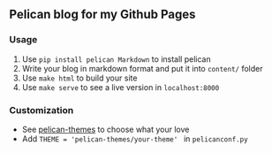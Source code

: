 ## Pelican blog for my Github Pages

### Usage

1. Use `pip install pelican Markdown` to install pelican
2. Write your blog in markdown format and put it into `content/` folder
3. Use `make html` to build your site
4. Use `make serve` to see a live version in `localhost:8000`

### Customization

* See [pelican-themes](https://github.com/getpelican/pelican-themes) to choose what your love
* Add `THEME = 'pelican-themes/your-theme' ` in `pelicanconf.py` 